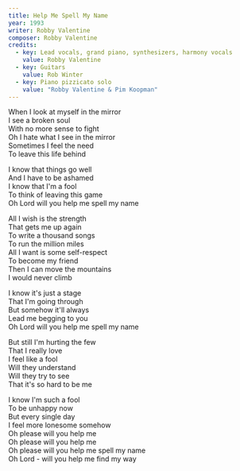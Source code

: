 ```yaml
---
title: Help Me Spell My Name
year: 1993
writer: Robby Valentine
composer: Robby Valentine
credits:
  - key: Lead vocals, grand piano, synthesizers, harmony vocals
    value: Robby Valentine
  - key: Guitars
    value: Rob Winter
  - key: Piano pizzicato solo
    value: "Robby Valentine & Pim Koopman"
---
```


<p>When I look at myself in the mirror<br />
I see a broken soul<br />
With no more sense to fight<br />
Oh I hate what I see in the mirror<br />
Sometimes I feel the need<br />
To leave this life behind</p>

<p>I know that things go well<br />
And I have to be ashamed<br />
I know that I'm a fool<br />
To think of leaving this game<br />
Oh Lord will you help me spell my name</p>

<p>All I wish is the strength<br />
That gets me up again<br />
To write a thousand songs<br />
To run the million miles<br />
All I want is some self-respect<br />
To become my friend<br />
Then I can move the mountains<br />
I would never climb</p>

<p>I know it's just a stage<br />
That I'm going through<br />
But somehow it'll always<br />
Lead me begging to you<br />
Oh Lord will you help me spell my name</p>

<p>But still I'm hurting the few<br />
That I really love<br />
I feel like a fool<br />
Will they understand<br />
Will they try to see<br />
That it's so hard to be me</p>

<p>I know I'm such a fool<br />
To be unhappy now<br />
But every single day<br />
I feel more lonesome somehow<br />
Oh please will you help me<br />
Oh please will you help me<br />
Oh please will you help me spell my name<br />
Oh Lord - will you help me find my way</p>